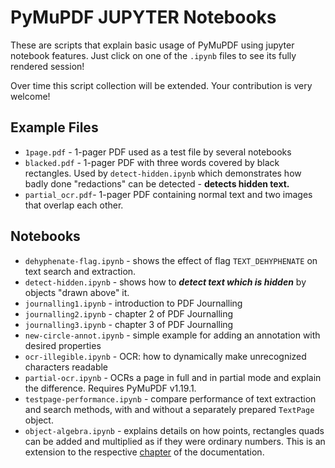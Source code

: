 # PyMuPDF JUPYTER Notebooks

These are scripts that explain basic usage of PyMuPDF using jupyter notebook features. Just click on one of the `.ipynb` files to see its fully rendered session!

Over time this script collection will be extended. Your contribution is very welcome!

## Example Files
* `1page.pdf` - 1-pager PDF used as a test file by several notebooks
* `blacked.pdf` - 1-pager PDF with three words covered by black rectangles. Used by `detect-hidden.ipynb` which demonstrates how badly done "redactions" can be detected - **detects hidden text.**
* `partial_ocr.pdf`- 1-pager PDF containing normal text and two images that overlap each other.

## Notebooks
* `dehyphenate-flag.ipynb` - shows the effect of flag `TEXT_DEHYPHENATE` on text search and extraction.
* `detect-hidden.ipynb` - shows how to **_detect text which is hidden_** by objects "drawn above" it.
* `journalling1.ipynb` - introduction to PDF Journalling
* `journalling2.ipynb` - chapter 2 of PDF Journalling
* `journalling3.ipynb` - chapter 3 of PDF Journalling
* `new-circle-annot.ipynb` - simple example for adding an annotation with desired properties
* `ocr-illegible.ipynb` - OCR: how to dynamically make unrecognized characters readable
* `partial-ocr.ipynb` - OCRs a page in full and in partial mode and explain the difference. Requires PyMuPDF v1.19.1.
* `testpage-performance.ipynb` - compare performance of text extraction and search methods, with and without a separately prepared `TextPage` object.
* `object-algebra.ipynb` - explains details on how points, rectangles quads can be added and multiplied as if they were ordinary numbers. This is an extension to the respective [chapter](https://pymupdf.readthedocs.io/en/latest/algebra.html) of the documentation.